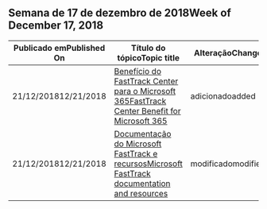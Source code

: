<!-- This file is generated automatically each week. Changes made to this file will be overwritten.-->




## <a name="week-of-december-17-2018"></a><span data-ttu-id="19bdc-101">Semana de 17 de dezembro de 2018</span><span class="sxs-lookup"><span data-stu-id="19bdc-101">Week of December 17, 2018</span></span>


| <span data-ttu-id="19bdc-102">Publicado em</span><span class="sxs-lookup"><span data-stu-id="19bdc-102">Published On</span></span> |<span data-ttu-id="19bdc-103">Título do tópico</span><span class="sxs-lookup"><span data-stu-id="19bdc-103">Topic title</span></span> | <span data-ttu-id="19bdc-104">Alteração</span><span class="sxs-lookup"><span data-stu-id="19bdc-104">Change</span></span> |
|------|------------|--------|
| <span data-ttu-id="19bdc-105">21/12/2018</span><span class="sxs-lookup"><span data-stu-id="19bdc-105">12/21/2018</span></span> | [<span data-ttu-id="19bdc-106">Benefício do FastTrack Center para o Microsoft 365</span><span class="sxs-lookup"><span data-stu-id="19bdc-106">FastTrack Center Benefit for Microsoft 365</span></span>](/FastTrack/m365-fasttrack-benefit-overview) | <span data-ttu-id="19bdc-107">adicionado</span><span class="sxs-lookup"><span data-stu-id="19bdc-107">added</span></span> |
| <span data-ttu-id="19bdc-108">21/12/2018</span><span class="sxs-lookup"><span data-stu-id="19bdc-108">12/21/2018</span></span> | [<span data-ttu-id="19bdc-109">Documentação do Microsoft FastTrack e recursos</span><span class="sxs-lookup"><span data-stu-id="19bdc-109">Microsoft FastTrack documentation and resources</span></span>](/FastTrack/index) | <span data-ttu-id="19bdc-110">modificado</span><span class="sxs-lookup"><span data-stu-id="19bdc-110">modified</span></span> |
